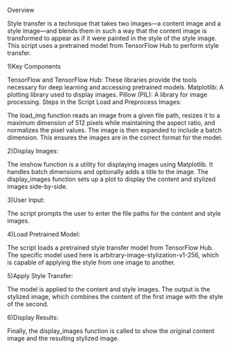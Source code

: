 Overview
   
Style transfer is a technique that takes two images—a content image and a style image—and blends them in such a way that the content image is transformed to appear as if it were painted in the style of the style image. 
This script uses a pretrained model from TensorFlow Hub to perform style transfer.

1)Key Components

TensorFlow and TensorFlow Hub: These libraries provide the tools necessary for deep learning and accessing pretrained models.
Matplotlib: A plotting library used to display images.
Pillow (PIL): A library for image processing.
Steps in the Script
Load and Preprocess Images:

The load_img function reads an image from a given file path, resizes it to a maximum dimension of 512 pixels while maintaining the aspect ratio, and normalizes the pixel values. 
The image is then expanded to include a batch dimension.
This ensures the images are in the correct format for the model.

2)Display Images:

The imshow function is a utility for displaying images using Matplotlib. It handles batch dimensions and optionally adds a title to the image.
The display_images function sets up a plot to display the content and stylized images side-by-side.

3)User Input:

The script prompts the user to enter the file paths for the content and style images.

4)Load Pretrained Model:

The script loads a pretrained style transfer model from TensorFlow Hub. The specific model used here is arbitrary-image-stylization-v1-256, which is capable of applying the style from one image to another.

5)Apply Style Transfer:

The model is applied to the content and style images. The output is the stylized image, which combines the content of the first image with the style of the second.

6)Display Results:

Finally, the display_images function is called to show the original content image and the resulting stylized image.
